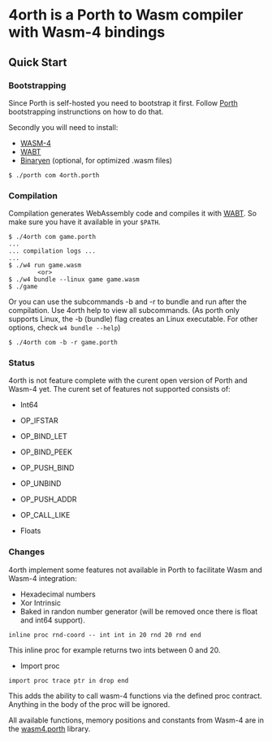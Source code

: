 # 4orth is a Porth to Wasm compiler with Wasm-4 bindings
## Quick Start

### Bootstrapping

Since Porth is self-hosted you need to bootstrap it first. Follow [Porth](https://gitlab.com/tsoding/porth) bootstrapping instrunctions on how to do that.

Secondly you will need to install:
- [WASM-4](https://wasm4.org/)
- [WABT](https://github.com/WebAssembly/wabt)
- [Binaryen](https://github.com/WebAssembly/binaryen) (optional, for optimized .wasm files)

```console
$ ./porth com 4orth.porth
```

### Compilation

Compilation generates WebAssembly code and compiles it with [WABT](https://github.com/WebAssembly/wabt). So make sure you have it available in your `$PATH`.

```console
$ ./4orth com game.porth
...
... compilation logs ...
...
$ ./w4 run game.wasm
        <or>
$ ./w4 bundle --linux game game.wasm
$ ./game
```

Or you can use the subcommands -b and -r to bundle and run after the compilation. Use 4orth help to view all subcommands. (As porth only supports Linux, the -b (bundle) flag creates an Linux executable. For other options, check `w4 bundle --help`)

```console
$ ./4orth com -b -r game.porth
```

### Status

4orth is not feature complete with the curent open version of Porth and Wasm-4 yet. The curent set of features not supported consists of:

- Int64
- OP_IFSTAR
- OP_BIND_LET
- OP_BIND_PEEK
- OP_PUSH_BIND
- OP_UNBIND
- OP_PUSH_ADDR
- OP_CALL_LIKE

- Floats

### Changes

4orth implement some features not available in Porth to facilitate Wasm and Wasm-4 integration:

- Hexadecimal numbers
- Xor Intrinsic
- Baked in randon number generator (will be removed once there is float and int64 support).
```porth
inline proc rnd-coord -- int int in 20 rnd 20 rnd end
```
This inline proc for example returns two ints between 0 and 20.

- Import proc
```porth
import proc trace ptr in drop end
```
This adds the ability to call wasm-4 functions via the defined proc contract. Anything in the body of the proc will be ignored.

All available functions, memory positions and constants from Wasm-4 are in the [wasm4.porth](./wasm4.porth) library.